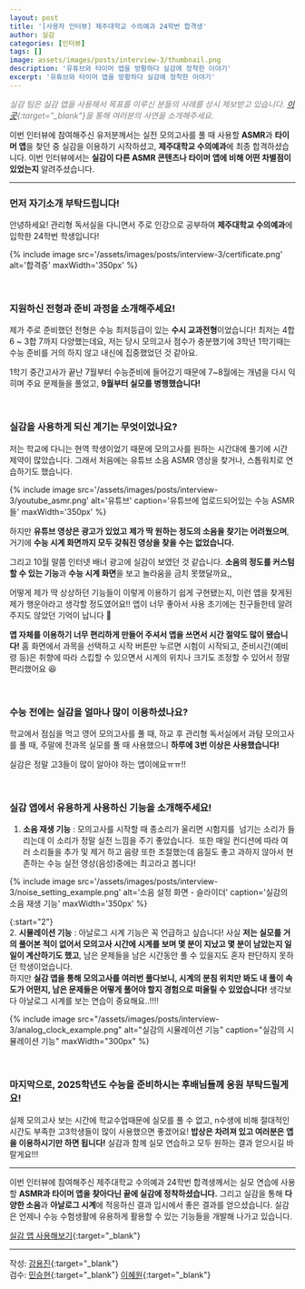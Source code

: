 ```yaml
---
layout: post
title: '[사용자 인터뷰] 제주대학교 수의예과 24학번 합격생'
author: 실감
categories: [인터뷰]
tags: []
image: assets/images/posts/interview-3/thumbnail.png
description: '유튜브와 타이머 앱을 방황하다 실감에 정착한 이야기'
excerpt: '유튜브와 타이머 앱을 방황하다 실감에 정착한 이야기'
---
```


<span style="color:gray">_실감 팀은 실감 앱을 사용해서 목표를 이루신 분들의 사례를 상시 제보받고 있습니다. [이곳](https://forms.gle/foGQ2DYA8CPqvcMV6){:target="\_blank"}을 통해 여러분의 사연을 소개해주세요._</span>

이번 인터뷰에 참여해주신 유저분께서는 실전 모의고사를 풀 때 사용할 **ASMR**과 **타이머 앱**을 찾던 중 실감을 이용하기 시작하셨고, **제주대학교 수의예과**에 최종 합격하셨습니다. 이번 인터뷰에서는 **실감이 다른 ASMR 콘텐츠나 타이머 앱에 비해 어떤 차별점이 있었는지** 알려주셨습니다.

---

### 먼저 자기소개 부탁드립니다!

안녕하세요! 관리형 독서실을 다니면서 주로 인강으로 공부하여 **제주대학교 수의예과**에 입학한 24학번 학생입니다!

{% include image src='/assets/images/posts/interview-3/certificate.png' alt='합격증' maxWidth='350px' %}

<br>

### 지원하신 전형과 준비 과정을 소개해주세요!

제가 주로 준비했던 전형은 수능 최저등급이 있는 **수시 교과전형**이었습니다! 최저는 4합 6 ~ 3합 7까지 다양했는데요, 저는 당시 모의고사 점수가 충분했기에 3학년 1학기때는 수능 준비를 거의 하지 않고 내신에 집중했었던 것 같아요.

1학기 중간고사가 끝난 7월부터 수능준비에 들어갔기 때문에 7~8월에는 개념을 다시 익히며 주요 문제들을 풀었고, **9월부터 실모를 병행했습니다!**

<br>

### 실감을 사용하게 되신 계기는 무엇이었나요?

저는 학교에 다니는 현역 학생이었기 때문에 모의고사를 원하는 시간대에 풀기에 시간 제약이 많았습니다. 그래서 처음에는 유튜브 소음 ASMR 영상을 찾거나, 스톱워치로 연습하기도 했습니다.

{% include image src='/assets/images/posts/interview-3/youtube_asmr.png' alt='유튜브' caption='유튜브에 업로드되어있는 수능 ASMR들' maxWidth='350px' %}

하지만 **유튜브 영상은 광고가 있었고** **제가 딱 원하는 정도의 소음을 찾기는 어려웠으며**, 거기에 **수능 시계 화면까지 모두 갖춰진 영상을 찾을 수는 없었습니다.**

그리고 10월 말쯤 인터넷 배너 광고에 실감이 보였던 것 같습니다. **소음의 정도를 커스텀할 수 있는 기능**과 **수능 시계 화면**을 보고 놀라움을 금치 못했달까요,,

어떻게 제가 딱 상상하던 기능들이 이렇게 이용하기 쉽게 구현됐는지, 이런 앱을 찾게된 제가 행운아라고 생각할 정도였어요!! 앱이 너무 좋아서 사용 초기에는 친구들한테 알려주지도 않았던 기억이 납니다 🤣

**앱 자체를 이용하기 너무 편리하게 만들어 주셔서 앱을 쓰면서 시간 절약도 많이 됐습니다!** 홈 화면에서 과목을 선택하고 시작 버튼만 누르면 시험이 시작되고, 준비시간(예비령 등)은 취향에 따라 스킵할 수 있으면서 시계의 위치나 크기도 조정할 수 있어서 정말 편리했어요 😆

<br>

### 수능 전에는 실감을 얼마나 많이 이용하셨나요?

학교에서 점심을 먹고 영어 모의고사를 풀 때, 하교 후 관리형 독서실에서 과탐 모의고사를 풀 때, 주말에 전과목 실모를 풀 때 사용했으니 **하루에 3번 이상은 사용했습니다!**

실감은 정말 고3들이 많이 알아야 하는 앱이에요ㅠㅠ!!

<br>

### 실감 앱에서 유용하게 사용하신 기능을 소개해주세요!

1. **소음 재생 기능** : 모의고사를 시작할 때 종소리가 울리면 시험지를  넘기는 소리가 들리는데 이 소리가 정말 실전 느낌을 주기 좋았습니다.  또한 매일 컨디션에 따라 여러 소리들을 추가 및 제거 하고 음량 또한 조절했는데 음질도 좋고 과하지 않아서 현존하는 수능 실전 영상(음성)중에는 최고라고 봅니다!

{% include image src='/assets/images/posts/interview-3/noise_setting_example.png' alt='소음 설정 화면 - 슬라이더' caption='실감의 소음 재생 기능' maxWidth='350px' %}

{:start="2"}  
2. **시뮬레이션 기능** : 아날로그 시계 기능은 꼭 언급하고 싶습니다! 사실 **저는 실모를 거의 풀어본 적이 없어서 모의고사 시간에 시계를 보며 몇 분이 지났고 몇 분이 남았는지 일일이 계산하기도 했고**, 남은 문제들을 남은 시간동안 풀 수 있을지도 혼자 판단하지 못하던 학생이었습니다.  
 하지만 **실감 앱을 통해 모의고사를 여러번 풀다보니, 시계의 분침 위치만 봐도 내 풀이 속도가 어떤지, 남은 문제들은 어떻게 풀어야 할지 경험으로 떠올릴 수 있었습니다!** 생각보다 아날로그 시계를 보는 연습이 중요해요..!!!!

{% include image src="/assets/images/posts/interview-3/analog_clock_example.png" alt="실감의 시뮬레이션 기능" caption="실감의 시뮬레이션 기능" maxWidth="300px" %}

<br>

### 마지막으로, 2025학년도 수능을 준비하시는 후배님들께 응원 부탁드릴게요!

실제 모의고사 보는 시간에 학교수업때문에 실모를 풀 수 없고, n수생에 비해 절대적인 시간도 부족한 고3학생들이 많이 사용했으면 좋겠어요! **밥상은 차려져 있고 여러분은 앱을 이용하시기만 하면 됩니다!** 실감과 함께 실모 연습하고 모두 원하는 결과 얻으시길 바랄게요!!!

---

이번 인터뷰에 참여해주신 제주대학교 수의예과 24학번 합격생께서는 실모 연습에 사용할 **ASMR과 타이머 앱을 찾아다닌 끝에 실감에 정착하셨습니다.** 그리고 실감을 통해 **다양한 소음**과 **아날로그 시계**에 적응하신 결과 입시에서 좋은 결과를 얻으셨습니다. 실감은 언제나 수능 수험생활에 유용하게 활용할 수 있는 기능들을 개발해 나가고 있습니다.

[실감 앱 사용해보기](http://silgam.app/download){:target="\_blank"}

---

작성: [강용진](https://www.instagram.com/self_educator){:target="\_blank"}  
검수: [민승현](https://www.linkedin.com/in/seunghyunmin/){:target="\_blank"} [이혜원](https://www.instagram.com/hyermione_hyeranger/){:target="\_blank"}
